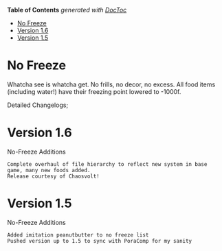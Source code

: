 <!-- START doctoc generated TOC please keep comment here to allow auto update -->
<!-- DON'T EDIT THIS SECTION, INSTEAD RE-RUN doctoc TO UPDATE -->
**Table of Contents**  *generated with [DocToc](https://github.com/thlorenz/doctoc)*

- [No Freeze](#no-freeze)
- [Version 1.6](#version-16)
- [Version 1.5](#version-15)

<!-- END doctoc generated TOC please keep comment here to allow auto update -->

# No Freeze

Whatcha see is whatcha get. No frills, no decor, no excess. All food items (including water!) have their freezing point lowered to -1000f.

Detailed Changelogs;

# Version 1.6

No-Freeze Additions

	Complete overhaul of file hierarchy to reflect new system in base game, many new foods added.
	Release courtesy of Chaosvolt!

# Version 1.5

No-Freeze Additions

	Added imitation peanutbutter to no freeze list
	Pushed version up to 1.5 to sync with PoraComp for my sanity
